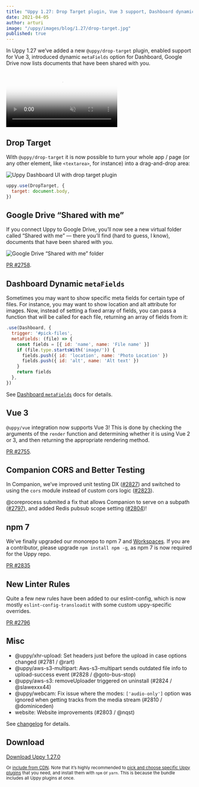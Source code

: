 ```yaml
---
title: "Uppy 1.27: Drop Target plugin, Vue 3 support, Dashboard dynamic meta fields, “Shared with me” in Google Drive"
date: 2021-04-05
author: arturi
image: "/uppy/images/blog/1.27/drop-target.jpg"
published: true
---
```


In Uppy 1.27 we’ve added a new `@uppy/drop-target` plugin, enabled support for Vue 3, introduced dynamic `metaFields` option for Dashboard, Google Drive now lists documents that have been shared with you.

<video alt="Demo video showing Uppy with Drop Target plugin which allows accepting drag and drop anywhere on a page" poster="/images/blog/1.26/dashboard-disabled.jpg" muted autoplay loop>
  <source src="/images/blog/1.27/drop-target.mp4" type="video/mp4">
  Your browser does not support the video tag: /uppy/images/blog/1.27/drop-target.mp4
</video>

<!--more-->

## Drop Target

With `@uppy/drop-target` it is now possible to turn your whole app / page (or any other element, like `<textarea>`, for instance) into a drag-and-drop area:

![Uppy Dashboard UI with drop target plugin](/images/blog/1.27/drop-target.jpg)

```js
uppy.use(DropTarget, {
  target: document.body,
})
```

## Google Drive “Shared with me”

If you connect Uppy to Google Drive, you’ll now see a new virtual folder called “Shared with me” — there you’ll find (hard to guess, I know), documents that have been shared with you.

![Google Drive “Shared with me” folder](/images/blog/1.27/shared-with-me.jpg)

[PR #2758](https://github.com/transloadit/uppy/pull/2758).

## Dashboard Dynamic `metaFields`

Sometimes you may want to show specific meta fields for certain type of files. For instance, you may want to show location and alt attribute for images. Now, instead of setting a fixed array of fields, you can pass a function that will be called for each file, returning an array of fields from it:  

```js
.use(Dashboard, {
  trigger: '#pick-files',
  metaFields: (file) => {
    const fields = [{ id: 'name', name: 'File name' }]
    if (file.type.startsWith('image/')) {
      fields.push({ id: 'location', name: 'Photo Location' })
      fields.push({ id: 'alt', name: 'Alt text' })
    }
    return fields
  },
})
```

See [Dashboard `metaFields`](/uppy/docs/dashboard/#metaFields) docs for details.

## Vue 3

`@uppy/vue` integration now supports Vue 3! This is done by checking the arguments of the `render` function and determining whether it is using Vue 2 or 3, and then returning the appropriate rendering method.

[PR #2755](https://github.com/transloadit/uppy/pull/2755).

## Companion CORS and Better Testing

In Companion, we’ve improved unit testing DX ([#2827](https://github.com/transloadit/uppy/pull/2827)) and switched to using the `cors` module instead of custom cors logic ([#2823](https://github.com/transloadit/uppy/pull/2823)).

@coreprocess submited a fix that allows Companion to serve on a subpath ([#2797](https://github.com/transloadit/uppy/pull/2797)), and added Redis pubsub scope setting ([#2804](https://github.com/transloadit/uppy/pull/2804))!

## npm 7

We’ve finally upgraded our monorepo to npm 7 and [Workspaces](https://docs.npmjs.com/cli/v7/using-npm/workspaces). If you are a contributor, please upgrade `npm install npm -g`, as npm 7 is now required for the Uppy repo.

[PR #2835](https://github.com/transloadit/uppy/pull/2835)

## New Linter Rules

Quite a few new rules have been added to our eslint-config, which is now mostly `eslint-config-transloadit` with some custom uppy-specific overrides.

[PR #2796](https://github.com/transloadit/uppy/pull/2796)

## Misc

- @uppy/xhr-upload: Set headers just before the upload in case options changed (#2781 / @rart)
- @uppy/aws-s3-multipart: Aws-s3-multipart sends outdated file info to upload-success event (#2828 / @goto-bus-stop)
- @uppy/aws-s3: removeUploader triggered on uninstall (#2824 / @slawexxx44)
- @uppy/webcam: Fix issue where the modes: `['audio-only']` option was ignored when getting tracks from the media stream (#2810 / @dominiceden)
- website: Website improvements (#2803 / @nqst)

See [changelog](https://github.com/transloadit/uppy/blob/master/CHANGELOG.md#1270) for details.

## Download

<a class="TryButton" href="https://releases.transloadit.com/uppy/v1.27.0/uppy-v1.27.0.zip">Download Uppy 1.27.0</a>

<small>Or [include from CDN](/uppy/docs/). Note that it’s highly recommended to [pick and choose specific Uppy plugins](/uppy/docs/plugins/#package-list) that you need, and install them with `npm` or `yarn`. This is because the bundle includes all Uppy plugins at once.</small>
